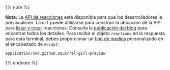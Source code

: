 {% note %}

**Nota:** La [API de reacciones](/v3/reactions/) está disponible para que los desarrolladores la previsualicen. La `url` puede utilizarse para construir la ubicación de la API para [listar y crear](/v3/reactions) reacciones. Consulta la [publicación del blog](https://developer.github.com/changes/2016-05-12-reactions-api-preview) para encontrar todos los detalles. Para recibir el objeto `reactions` en la respuesta para esta terminal, debes proporcionar un [tipo de medios](/v3/media) personalizado en el encabezado de `Accept`:

```
application/vnd.github.squirrel-girl-preview
```

{% endnote %}
